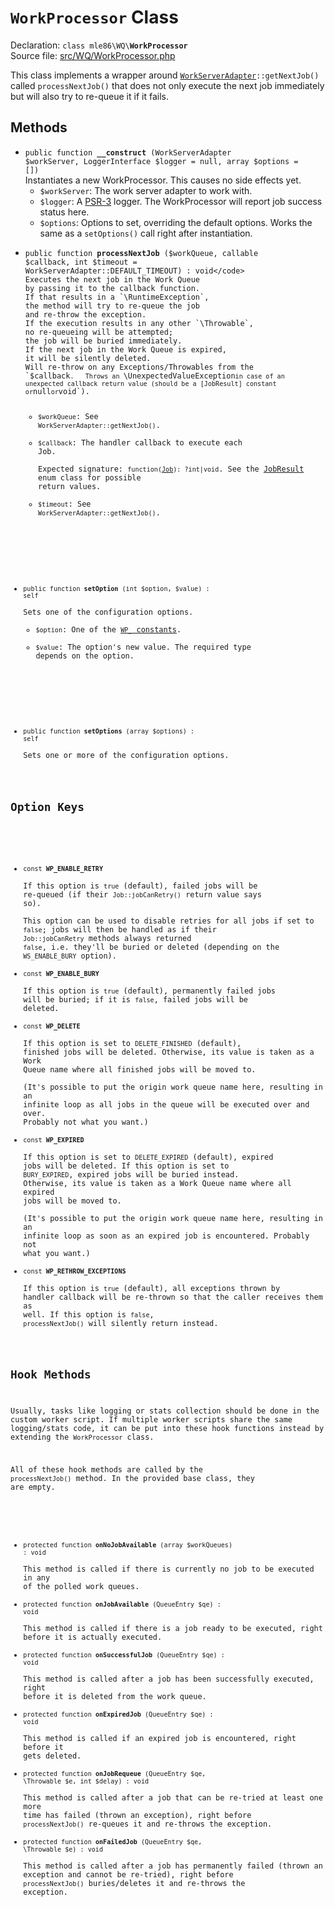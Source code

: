 # `WorkProcessor` Class

Declaration: <code>class mle86\WQ\\<b>WorkProcessor</b></code>  
Source file: [src/WQ/WorkProcessor.php](/src/WQ/WorkProcessor.php)

This class implements a wrapper around
<code>[WorkServerAdapter]::getNextJob()</code>
called `processNextJob()`
that does not only execute the next job immediately
but will also try to re-queue it if it fails.


## Methods

* <code>public function <b>__construct</b> (WorkServerAdapter $workServer, LoggerInterface $logger = null, array $options = [])</code>  
    Instantiates a new WorkProcessor.
    This causes no side effects yet.
    * `$workServer`: The work server adapter to work with.
    * `$logger`: A [PSR-3](http://www.php-fig.org/psr/psr-3/) logger.
      The WorkProcessor will report job success status here.
    * `$options`: Options to set, overriding the default options.
      Works the same as a `setOptions()` call right after instantiation.

<a name="processNextJob"></a>
* <code>public function <b>processNextJob</b> ($workQueue, callable $callback, int $timeout = WorkServerAdapter::DEFAULT_TIMEOUT) : void</code>  
    Executes the next job in the Work Queue
    by passing it to the callback function.  
    If that results in a `\RuntimeException`,
    the method will try to re-queue the job
    and re-throw the exception.  
    If the execution results in any other `\Throwable`,
    no re-queueing will be attempted;
    the job will be buried immediately.  
    If the next job in the Work Queue is expired,
    it will be silently deleted.  
    Will re-throw on any Exceptions/Throwables from the `$callback`.  
    Throws an `\UnexpectedValueException` in case of an unexpected callback return value (should be a [JobResult] constant or `null` or `void`).
    * `$workQueue`: See `WorkServerAdapter::getNextJob()`.
    * `$callback`: The handler callback to execute each Job.  
      Expected signature:
      <code>function([Job]): ?int|void</code>.
      See the [JobResult] enum class for possible return values.
    * `$timeout`: See `WorkServerAdapter::getNextJob()`.

<a name="setOption"></a>
* <code>public function <b>setOption</b> (int $option, $value) : self</code>  
    Sets one of the configuration options.
    * `$option`: One of the [`WP_` constants](#option-keys).
    * `$value`: The option's new value. The required type depends on the option.

<a name="setOptions"></a>
* <code>public function <b>setOptions</b> (array $options) : self</code>  
    Sets one or more of the configuration options.


## Option Keys

<a name="WP_ENABLE_RETRY"></a>
* <code>const <b>WP_ENABLE_RETRY</b></code>  
    If this option is `true` (default),
    failed jobs will be re-queued (if their `Job::jobCanRetry()` return value says so).  
    This option can be used to disable retries for all jobs if set to `false`;
    jobs will then be handled as if their `Job::jobCanRetry` methods always returned `false`,
    i.e. they'll be buried or deleted (depending on the `WS_ENABLE_BURY` option).
<a name="WP_ENABLE_BURY"></a>
* <code>const <b>WP_ENABLE_BURY</b></code>  
    If this option is `true` (default),
    permanently failed jobs will be buried;
    if it is `false`,
    failed jobs will be deleted.
<a name="WP_DELETE"></a>
* <code>const <b>WP_DELETE</b></code>  
    If this option is set to `DELETE_FINISHED` (default),
    finished jobs will be deleted.
    Otherwise, its value is taken as a Work Queue name
    where all finished jobs will be moved to.  
    (It's possible to put the origin work queue name here,
     resulting in an infinite loop
     as all jobs in the queue will be executed over and over.
     Probably not what you want.)
<a name="WP_EXPIRED"></a>
* <code>const <b>WP_EXPIRED</b></code>  
    If this option is set to `DELETE_EXPIRED` (default),
    expired jobs will be deleted.
    If this option is set to `BURY_EXPIRED`,
    expired jobs will be buried instead.
    Otherwise, its value is taken as a Work Queue name
    where all expired jobs will be moved to.  
    (It's possible to put the origin work queue name here,
     resulting in an infinite loop
     as soon as an expired job is encountered.
     Probably not what you want.)
<a name="WP_RETHROW_EXCEPTIONS"></a>
* <code>const <b>WP_RETHROW_EXCEPTIONS</b></code>  
    If this option is `true` (default),
    all exceptions thrown by handler callback
    will be re-thrown so that the caller
    receives them as well.
    If this option is `false`,
    `processNextJob()` will silently return instead.


## Hook Methods

Usually, tasks like logging or stats collection should be done in the custom worker script.
If multiple worker scripts share the same logging/stats code,
it can be put into these hook functions instead
by extending the `WorkProcessor` class.

All of these hook methods are called by the `processNextJob()` method.
In the provided base class, they are empty.

<a name="onNoJobAvailable"></a>
* <code>protected function <b>onNoJobAvailable</b> (array $workQueues) : void</code>  
    This method is called if there is currently no job to be executed in any of the polled work queues.
<a name="onJobAvailable"></a>
* <code>protected function <b>onJobAvailable</b> (QueueEntry $qe) : void</code>  
    This method is called if there is a job ready to be executed,
    right before it is actually executed.
<a name="onSuccessfulJob"></a>
* <code>protected function <b>onSuccessfulJob</b> (QueueEntry $qe) : void</code>  
    This method is called after a job has been successfully executed,
    right before it is deleted from the work queue.
<a name="onExpiredJob"></a>
* <code>protected function <b>onExpiredJob</b> (QueueEntry $qe) : void</code>  
    This method is called if an expired job is encountered,
    right before it gets deleted.
<a name="onJobRequeue"></a>
* <code>protected function <b>onJobRequeue</b> (QueueEntry $qe, \Throwable $e, int $delay) : void</code>  
    This method is called after a job that can be re-tried at least one more time
    has failed (thrown an exception),
    right before `processNextJob()` re-queues it
    and re-throws the exception.
<a name="onFailedJob"></a>
* <code>protected function <b>onFailedJob</b> (QueueEntry $qe, \Throwable $e) : void</code>  
    This method is called after a job has permanently failed (thrown an exception and cannot be re-tried),
    right before `processNextJob()` buries/deletes it
    and re-throws the exception.

[WorkServerAdapter]: Ref_WorkServerAdapter_interface.md
[Job]: Ref_Job_interface.md
[JobResult]: Ref_JobResult_class.md
